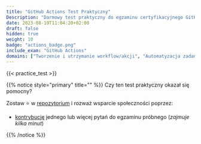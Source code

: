 ```yaml
---
title: "GitHub Actions Test Praktyczny"
Description: "Darmowy test praktyczny do egzaminu certyfikacyjnego GitHub Actions."
date: 2023-08-19T11:04:20+02:00
draft: false
hidden: true
weight: 10
badge: "actions_badge.png"
include_exam: "GitHub Actions"
domains: ["Tworzenie i utrzymanie workflow/akcji", "Automatyzacja zadań", "Zarządzanie GitHub Actions na poziomie przedsiębiorstwa"]
---
```


{{< practice_test >}}

{{% notice style="primary" title="" %}}
Czy ten test praktyczny okazał się pomocny?

Zostaw &#x2B50; w [repozytorium](https://github.com/FidelusAleksander/ghcertified) i rozważ wsparcie społeczności poprzez:
- [kontrybucję](https://github.com/FidelusAleksander/ghcertified/blob/master/CONTRIBUTING.md) jednego lub więcej pytań do egzaminu próbnego (*zajmuje kilka minut*)

{{% /notice %}}
